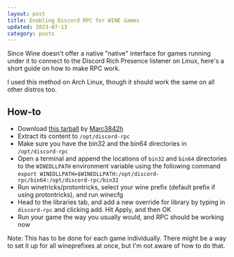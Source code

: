 ```yaml
---
layout: post
title: Enabling Discord RPC for WINE Games
updated: 2023-07-13
category: posts
---
```


Since Wine doesn't offer a native "native" interface for games running under it to connect to the Discord Rich Presence listener on Linux, here's a short guide on how to make RPC work.

I used this method on Arch Linux, though it should work the same on all other distros too.

## How-to

- Download [this tarball](https://github.com/Marc3842h/rpc-wine/releases/download/1.0.0/rpc-wine.tar.gz) by [Marc3842h](https://github.com/Marc3842h/)
- Extract its content to `/opt/discord-rpc`
- Make sure you have the bin32 and the bin64 directories in `/opt/discord-rpc`
- Open a terminal and append the locations of `bin32` and `bin64` directories to the `WINEDLLPATH` environment variable using the following command `export WINEDLLPATH=$WINEDLLPATH:/opt/discord-rpc/bin64:/opt/discord-rpc/bin32`
- Run winetricks/protontricks, select your wine prefix (default prefix if using protontricks), and run winecfg
- Head to the libraries tab, and add a new override for library by typing in `discord-rpc` and clicking add. Hit Apply, and then OK
- Run your game the way you usually would, and RPC should be working now

Note: This has to be done for each game individually. There might be a way to set it up for all wineprefixes at once, but I'm not aware of how to do that.
